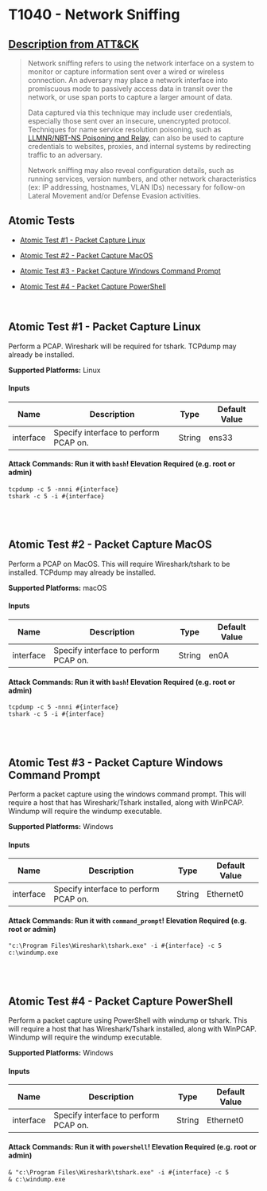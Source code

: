 # T1040 - Network Sniffing
## [Description from ATT&CK](https://attack.mitre.org/wiki/Technique/T1040)
<blockquote>Network sniffing refers to using the network interface on a system to monitor or capture information sent over a wired or wireless connection. An adversary may place a network interface into promiscuous mode to passively access data in transit over the network, or use span ports to capture a larger amount of data.

Data captured via this technique may include user credentials, especially those sent over an insecure, unencrypted protocol. Techniques for name service resolution poisoning, such as [LLMNR/NBT-NS Poisoning and Relay](https://attack.mitre.org/techniques/T1171), can also be used to capture credentials to websites, proxies, and internal systems by redirecting traffic to an adversary.

Network sniffing may also reveal configuration details, such as running services, version numbers, and other network characteristics (ex: IP addressing, hostnames, VLAN IDs) necessary for follow-on Lateral Movement and/or Defense Evasion activities.</blockquote>

## Atomic Tests

- [Atomic Test #1 - Packet Capture Linux](#atomic-test-1---packet-capture-linux)

- [Atomic Test #2 - Packet Capture MacOS](#atomic-test-2---packet-capture-macos)

- [Atomic Test #3 - Packet Capture Windows Command Prompt](#atomic-test-3---packet-capture-windows-command-prompt)

- [Atomic Test #4 - Packet Capture PowerShell](#atomic-test-4---packet-capture-powershell)


<br/>

## Atomic Test #1 - Packet Capture Linux
Perform a PCAP. Wireshark will be required for tshark. TCPdump may already be installed.

**Supported Platforms:** Linux


#### Inputs
| Name | Description | Type | Default Value | 
|------|-------------|------|---------------|
| interface | Specify interface to perform PCAP on. | String | ens33|


#### Attack Commands: Run it with `bash`!  Elevation Required (e.g. root or admin) 
```
tcpdump -c 5 -nnni #{interface}
tshark -c 5 -i #{interface}
```





<br/>
<br/>

## Atomic Test #2 - Packet Capture MacOS
Perform a PCAP on MacOS. This will require Wireshark/tshark to be installed. TCPdump may already be installed.

**Supported Platforms:** macOS


#### Inputs
| Name | Description | Type | Default Value | 
|------|-------------|------|---------------|
| interface | Specify interface to perform PCAP on. | String | en0A|


#### Attack Commands: Run it with `bash`!  Elevation Required (e.g. root or admin) 
```
tcpdump -c 5 -nnni #{interface}
tshark -c 5 -i #{interface}
```





<br/>
<br/>

## Atomic Test #3 - Packet Capture Windows Command Prompt
Perform a packet capture using the windows command prompt. This will require a host that has Wireshark/Tshark
installed, along with WinPCAP. Windump will require the windump executable.

**Supported Platforms:** Windows


#### Inputs
| Name | Description | Type | Default Value | 
|------|-------------|------|---------------|
| interface | Specify interface to perform PCAP on. | String | Ethernet0|


#### Attack Commands: Run it with `command_prompt`!  Elevation Required (e.g. root or admin) 
```
"c:\Program Files\Wireshark\tshark.exe" -i #{interface} -c 5
c:\windump.exe
```





<br/>
<br/>

## Atomic Test #4 - Packet Capture PowerShell
Perform a packet capture using PowerShell with windump or tshark. This will require a host that has Wireshark/Tshark
installed, along with WinPCAP. Windump will require the windump executable.

**Supported Platforms:** Windows


#### Inputs
| Name | Description | Type | Default Value | 
|------|-------------|------|---------------|
| interface | Specify interface to perform PCAP on. | String | Ethernet0|


#### Attack Commands: Run it with `powershell`!  Elevation Required (e.g. root or admin) 
```
& "c:\Program Files\Wireshark\tshark.exe" -i #{interface} -c 5
& c:\windump.exe
```





<br/>
